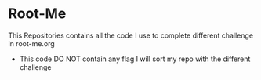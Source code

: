 # Root-Me
This Repositories contains all the code I use to complete different challenge in root-me.org
* This code DO NOT contain any flag
I will sort my repo with the different challenge 
